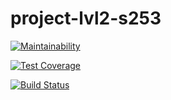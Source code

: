 # project-lvl2-s253

[![Maintainability](https://api.codeclimate.com/v1/badges/e349c99cafa4fb13450d/maintainability)](https://codeclimate.com/github/ostart/project-lvl2-s253/maintainability)

[![Test Coverage](https://api.codeclimate.com/v1/badges/e349c99cafa4fb13450d/test_coverage)](https://codeclimate.com/github/ostart/project-lvl2-s253/test_coverage)

[![Build Status](https://travis-ci.org/ostart/project-lvl2-s253.svg?branch=master)](https://travis-ci.org/ostart/project-lvl2-s253)
